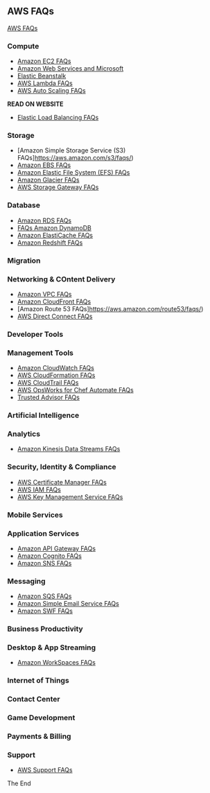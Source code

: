 ## AWS FAQs  
[AWS FAQs](https://aws.amazon.com/faqs/)

### Compute
* [Amazon EC2 FAQs](https://aws.amazon.com/ec2/faqs/)
* [Amazon Web Services and Microsoft](https://aws.amazon.com/windows/faq/)
* [Elastic Beanstalk](https://aws.amazon.com/elasticbeanstalk/faqs/)
* [AWS Lambda FAQs](https://aws.amazon.com/lambda/faqs/)
* [AWS Auto Scaling FAQs](https://aws.amazon.com/autoscaling/faqs/)

**READ ON WEBSITE**  
* [Elastic Load Balancing FAQs](https://aws.amazon.com/elasticloadbalancing/faqs/)


### Storage
* [Amazon Simple Storage Service (S3) FAQs]https://aws.amazon.com/s3/faqs/)
* [Amazon EBS FAQs](https://aws.amazon.com/ebs/faqs/)
* [Amazon Elastic File System (EFS) FAQs](https://aws.amazon.com/efs/faq/)
* [Amazon Glacier FAQs](https://aws.amazon.com/glacier/faqs/)
* [AWS Storage Gateway FAQs](https://aws.amazon.com/storagegateway/faqs/)

### Database
* [Amazon RDS FAQs](https://aws.amazon.com/rds/faqs/)
* [FAQs Amazon DynamoDB](https://aws.amazon.com/dynamodb/faqs/)
* [Amazon ElastiCache FAQs](https://aws.amazon.com/elasticache/faqs/)
* [Amazon Redshift FAQs](https://aws.amazon.com/redshift/faqs/)

### Migration

### Networking & COntent Delivery
* [Amazon VPC FAQs](https://aws.amazon.com/vpc/faqs/)
* [Amazon CloudFront FAQs](https://aws.amazon.com/cloudfront/details/#faq)
* [Amazon Route 53 FAQs]https://aws.amazon.com/route53/faqs/)
* [AWS Direct Connect FAQs](https://aws.amazon.com/directconnect/faqs/)

### Developer Tools

### Management Tools
* [Amazon CloudWatch FAQs](https://aws.amazon.com/cloudwatch/faqs/)
* [AWS CloudFormation FAQs](https://aws.amazon.com/cloudformation/faqs/)
* [AWS CloudTrail FAQs](https://aws.amazon.com/cloudtrail/faqs/)
* [AWS OpsWorks for Chef Automate FAQs](https://aws.amazon.com/opsworks/chefautomate/faqs/)
* [Trusted Advisor FAQs](https://aws.amazon.com/premiumsupport/ta-faqs/)

### Artificial Intelligence

### Analytics
* [Amazon Kinesis Data Streams FAQs](https://aws.amazon.com/kinesis/data-streams/faqs/)

### Security, Identity & Compliance
* [AWS Certificate Manager FAQs](https://aws.amazon.com/certificate-manager/faqs/)
* [AWS IAM FAQs](https://aws.amazon.com/iam/faqs/)
* [AWS Key Management Service FAQs](https://aws.amazon.com/kms/faqs/)

### Mobile Services

### Application Services
* [Amazon API Gateway FAQs](https://aws.amazon.com/api-gateway/faqs/)
* [Amazon Cognito FAQs](https://aws.amazon.com/cognito/faqs/)
* [Amazon SNS FAQs](https://aws.amazon.com/sns/faqs/)

### Messaging
* [Amazon SQS FAQs](https://aws.amazon.com/sqs/faqs/)
* [Amazon Simple Email Service FAQs](https://aws.amazon.com/ses/faqs/)
* [Amazon SWF FAQs](https://aws.amazon.com/swf/faqs/)

### Business Productivity

### Desktop & App Streaming
* [Amazon WorkSpaces FAQs](https://aws.amazon.com/workspaces/faqs/)

### Internet of Things

### Contact Center

### Game Development

### Payments & Billing

### Support
* [AWS Support FAQs](https://aws.amazon.com/faqs/)

The End